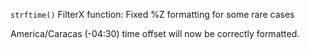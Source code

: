 `strftime()` FilterX function: Fixed %Z formatting for some rare cases

America/Caracas (-04:30) time offset will now be correctly formatted.
